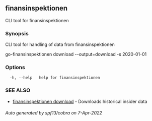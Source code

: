 ## finansinspektionen

CLI tool for finansinspektionen

### Synopsis

CLI tool for handling of data from finansinspektionen


go-finansinspektionen download --output=download -s 2020-01-01

### Options

```
  -h, --help   help for finansinspektionen
```

### SEE ALSO

* [finansinspektionen download](finansinspektionen_download.md)	 - Downloads historical insider data

###### Auto generated by spf13/cobra on 7-Apr-2022
